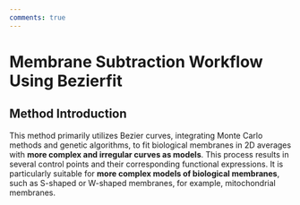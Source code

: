 ```yaml
---
comments: true
---
```


# Membrane Subtraction Workflow Using Bezierfit

## Method Introduction

This method primarily utilizes Bezier curves, integrating Monte Carlo methods and genetic algorithms, to fit biological membranes in 2D averages with **more complex and irregular curves as models**. This process results in several control points and their corresponding functional expressions. It is particularly suitable for **more complex models of biological membranes**, such as S-shaped or W-shaped membranes, for example, mitochondrial membranes.